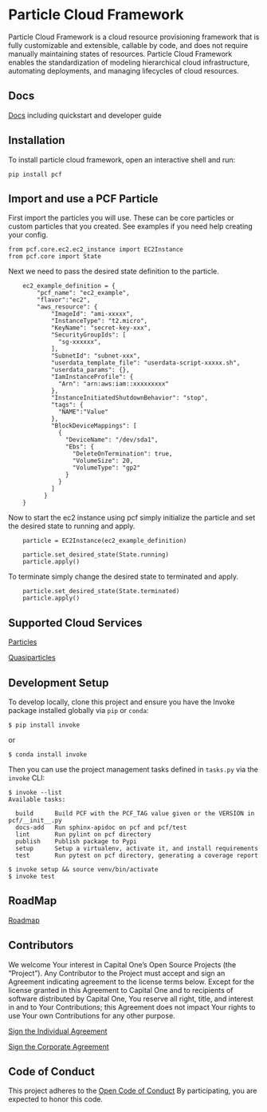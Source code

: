 # Particle Cloud Framework

Particle Cloud Framework is a cloud resource provisioning framework that is fully customizable and extensible, callable by code, and does not require manually maintaining states of resources. Particle Cloud Framework enables the standardization of modeling hierarchical cloud infrastructure, automating deployments, and managing lifecycles of cloud resources.

## Docs

[Docs](https://capitalone.github.io/Particle-Cloud-Framework/docs/build/html/index.html) including quickstart and developer guide

##

Installation
------------

To install particle cloud framework, open an interactive shell and run:

`pip install pcf`


Import and use a PCF Particle
-------------------------------

First import the particles you will use. These can be core particles or custom particles that you created.
See examples if you need help creating your config.

```
from pcf.core.ec2.ec2_instance import EC2Instance
from pcf.core import State
```

Next we need to pass the desired state definition to the particle.

```
    ec2_example_definition = {
        "pcf_name": "ec2_example",
        "flavor":"ec2",
        "aws_resource": {
            "ImageId": "ami-xxxxx",
            "InstanceType": "t2.micro",
            "KeyName": "secret-key-xxx",
            "SecurityGroupIds": [
              "sg-xxxxxx",
            ],
            "SubnetId": "subnet-xxx",
            "userdata_template_file": "userdata-script-xxxxx.sh",
            "userdata_params": {},
            "IamInstanceProfile": {
              "Arn": "arn:aws:iam::xxxxxxxxx"
            },
            "InstanceInitiatedShutdownBehavior": "stop",
            "tags": {
              "NAME":"Value"
            },
            "BlockDeviceMappings": [
              {
                "DeviceName": "/dev/sda1",
                "Ebs": {
                  "DeleteOnTermination": true,
                  "VolumeSize": 20,
                  "VolumeType": "gp2"
                }
              }
            ]
          }
    }
```

Now to start the ec2 instance using pcf simply initialize the particle and set the desired state to running and apply.


```
    particle = EC2Instance(ec2_example_definition)

    particle.set_desired_state(State.running)
    particle.apply()
```


To terminate simply change the desired state to terminated and apply.


```
    particle.set_desired_state(State.terminated)
    particle.apply()
```

## Supported Cloud Services

[Particles](https://capitalone.github.io/Particle-Cloud-Framework/docs/build/html/particlelist.html)

[Quasiparticles](https://capitalone.github.io/Particle-Cloud-Framework/docs/build/html/quasiparticlelist.html)

## Development Setup
To develop locally, clone this project and ensure you have the Invoke package installed globally via `pip` or `conda`:
```
$ pip install invoke
```

or

```
$ conda install invoke
```

Then you can use the project management tasks defined in `tasks.py` via the `invoke` CLI:
```
$ invoke --list
Available tasks:

  build      Build PCF with the PCF_TAG value given or the VERSION in pcf/__init__.py
  docs-add   Run sphinx-apidoc on pcf and pcf/test
  lint       Run pylint on pcf directory
  publish    Publish package to Pypi
  setup      Setup a virtualenv, activate it, and install requirements
  test       Run pytest on pcf directory, generating a coverage report

$ invoke setup && source venv/bin/activate
$ invoke test
```
## RoadMap

[Roadmap](https://capitalone.github.io/Particle-Cloud-Framework/docs/build/html/sections/roadmap.html)


## Contributors

We welcome Your interest in Capital One’s Open Source Projects (the
“Project”). Any Contributor to the Project must accept and sign an
Agreement indicating agreement to the license terms below. Except for
the license granted in this Agreement to Capital One and to recipients
of software distributed by Capital One, You reserve all right, title,
and interest in and to Your Contributions; this Agreement does not
impact Your rights to use Your own Contributions for any other purpose.

[Sign the Individual Agreement](https://docs.google.com/forms/d/19LpBBjykHPox18vrZvBbZUcK6gQTj7qv1O5hCduAZFU/viewform)

[Sign the Corporate Agreement](https://docs.google.com/forms/d/e/1FAIpQLSeAbobIPLCVZD_ccgtMWBDAcN68oqbAJBQyDTSAQ1AkYuCp_g/viewform?usp=send_form)


## Code of Conduct

This project adheres to the [Open Code of Conduct](https://developer.capitalone.com/single/code-of-conduct)
By participating, you are
expected to honor this code.

